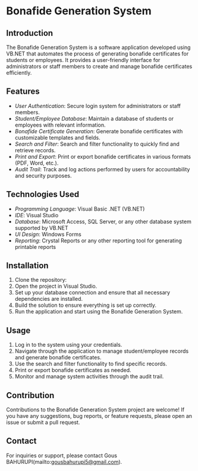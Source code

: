 # Bonafide Generation System

## Introduction
The Bonafide Generation System is a software application developed using VB.NET that automates the process of generating bonafide certificates for students or employees. It provides a user-friendly interface for administrators or staff members to create and manage bonafide certificates efficiently.

## Features
- *User Authentication*: Secure login system for administrators or staff members.
- *Student/Employee Database*: Maintain a database of students or employees with relevant information.
- *Bonafide Certificate Generation*: Generate bonafide certificates with customizable templates and fields.
- *Search and Filter*: Search and filter functionality to quickly find and retrieve records.
- *Print and Export*: Print or export bonafide certificates in various formats (PDF, Word, etc.).
- *Audit Trail*: Track and log actions performed by users for accountability and security purposes.

## Technologies Used
- *Programming Language*: Visual Basic .NET (VB.NET)
- *IDE*: Visual Studio
- *Database*: Microsoft Access, SQL Server, or any other database system supported by VB.NET
- *UI Design*: Windows Forms
- *Reporting*: Crystal Reports or any other reporting tool for generating printable reports

## Installation
1. Clone the repository:
2. Open the project in Visual Studio.
3. Set up your database connection and ensure that all necessary dependencies are installed.
4. Build the solution to ensure everything is set up correctly.
5. Run the application and start using the Bonafide Generation System.

## Usage
1. Log in to the system using your credentials.
2. Navigate through the application to manage student/employee records and generate bonafide certificates.
3. Use the search and filter functionality to find specific records.
4. Print or export bonafide certificates as needed.
5. Monitor and manage system activities through the audit trail.

## Contribution
Contributions to the Bonafide Generation System project are welcome! If you have any suggestions, bug reports, or feature requests, please open an issue or submit a pull request.

## Contact
For inquiries or support, please contact Gous BAHURUPI(mailto:gousbahurupi5@gmail.com).
